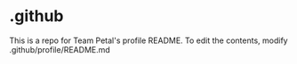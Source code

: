# .github
This is a repo for Team Petal's profile README.
To edit the contents, modify .github/profile/README.md

